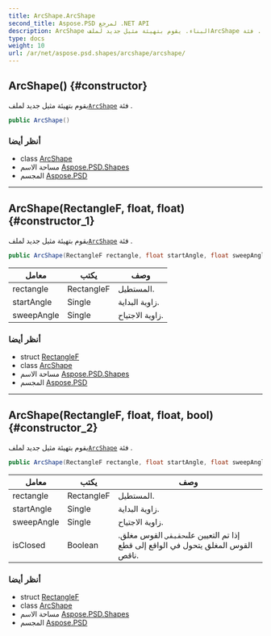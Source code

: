 ```yaml
---
title: ArcShape.ArcShape
second_title: Aspose.PSD لمرجع .NET API
description: ArcShape البناء. يقوم بتهيئة مثيل جديد لملفArcShape فئة .
type: docs
weight: 10
url: /ar/net/aspose.psd.shapes/arcshape/arcshape/
---
```

## ArcShape() {#constructor}

يقوم بتهيئة مثيل جديد لملف[`ArcShape`](../) فئة .

```csharp
public ArcShape()
```

### أنظر أيضا

* class [ArcShape](../)
* مساحة الاسم [Aspose.PSD.Shapes](../../arcshape/)
* المجسم [Aspose.PSD](../../../)

---

## ArcShape(RectangleF, float, float) {#constructor_1}

يقوم بتهيئة مثيل جديد لملف[`ArcShape`](../) فئة .

```csharp
public ArcShape(RectangleF rectangle, float startAngle, float sweepAngle)
```

| معامل | يكتب | وصف |
| --- | --- | --- |
| rectangle | RectangleF | المستطيل. |
| startAngle | Single | زاوية البداية. |
| sweepAngle | Single | زاوية الاجتياح. |

### أنظر أيضا

* struct [RectangleF](../../../aspose.psd/rectanglef/)
* class [ArcShape](../)
* مساحة الاسم [Aspose.PSD.Shapes](../../arcshape/)
* المجسم [Aspose.PSD](../../../)

---

## ArcShape(RectangleF, float, float, bool) {#constructor_2}

يقوم بتهيئة مثيل جديد لملف[`ArcShape`](../) فئة .

```csharp
public ArcShape(RectangleF rectangle, float startAngle, float sweepAngle, bool isClosed)
```

| معامل | يكتب | وصف |
| --- | --- | --- |
| rectangle | RectangleF | المستطيل. |
| startAngle | Single | زاوية البداية. |
| sweepAngle | Single | زاوية الاجتياح. |
| isClosed | Boolean | إذا تم التعيين على`حقيقي` القوس مغلق. القوس المغلق يتحول في الواقع إلى قطع ناقص. |

### أنظر أيضا

* struct [RectangleF](../../../aspose.psd/rectanglef/)
* class [ArcShape](../)
* مساحة الاسم [Aspose.PSD.Shapes](../../arcshape/)
* المجسم [Aspose.PSD](../../../)


